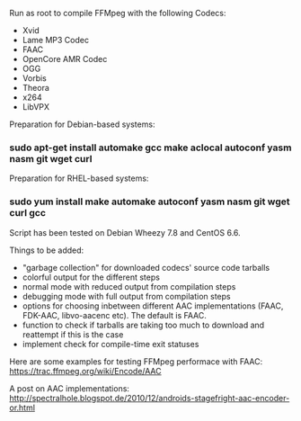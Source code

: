 Run as root to compile FFMpeg with the following Codecs:

- Xvid 
- Lame MP3 Codec  
- FAAC 
- OpenCore AMR Codec 
- OGG 
- Vorbis 
- Theora 
- x264 
- LibVPX 

Preparation for Debian-based systems: 

### sudo apt-get install automake gcc make aclocal autoconf yasm nasm git wget curl

Preparation for RHEL-based systems:

### sudo yum install make automake autoconf yasm nasm git wget curl gcc 

Script has been tested on Debian Wheezy 7.8 and CentOS 6.6. 

Things to be added:

- "garbage collection" for downloaded codecs' source code tarballs 
- colorful output for the different steps 
- normal mode with reduced output from compilation steps
- debugging mode with full output from compilation steps 
- options for choosing inbetween different AAC implementations (FAAC, FDK-AAC, libvo-aacenc etc). The default is FAAC. 
- function to check if tarballs are taking too much to download and reattempt if this is the case 
- implement check for compile-time exit statuses

Here are some examples for testing FFMpeg performace with FAAC: 
https://trac.ffmpeg.org/wiki/Encode/AAC

A post on AAC implementations: 
http://spectralhole.blogspot.de/2010/12/androids-stagefright-aac-encoder-or.html
